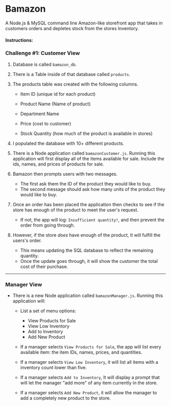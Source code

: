 # Bamazon

A Node.js & MySQL command line Amazon-like storefront app that takes in customers orders and depletes stock from the stores Inventory.

#### Instructions:

### Challenge #1: Customer View

1. Database is called `bamazon_db`.

2. There is a Table inside of that database called `products`.

3. The products table was created with the following columns.

	* Item ID (unique id for each product)

	* Product Name (Name of product)

	* Department Name 

	* Price (cost to customer)

	* Stock Quantity (how much of the product is available in stores)

4. I populated the database with 10+ different products. 

5. There is a Node application called `bamazonCustomer.js`. Running this application will first display all of the items available for sale. Include the ids, names, and prices of products for sale.

6. Bamazon then prompts users with two messages. 
	* The first ask them the ID of the product they would like to buy. 
	* The second message should ask how many units of the product they would like to buy.

7. Once an order has been placed the application then checks to see if the store has enough of the product to meet the user's request. 
	* If not, the app will log: `Insufficient quantity!`, and then prevent the order from going through.

8. However, if the store *does* have enough of the product, It will fulfill the users's order. 
	* This means updating the SQL database to reflect the remaining quantity.
	* Once the update goes through, it will show the customer the total cost of their purchase.

---------------------------------

### Manager View 

* There is a new Node application called `bamazonManager.js`. Running this application will:

	* List a set of menu options: 
		* View Products for Sale 
		* View Low Inventory
		* Add to Inventory
		* Add New Product

	* If a manager selects `View Products for Sale`, the app will list every available item: the item IDs, names, prices, and quantities.

	* If a manager selects `View Low Inventory`, it will list all items with a inventory count lower than five.

	* If a manager selects `Add to Inventory`, It will display a prompt that will let the manager "add more" of any item currently in the store. 

	* If a manager selects `Add New Product`, it will allow the manager to add a completely new product to the store.
